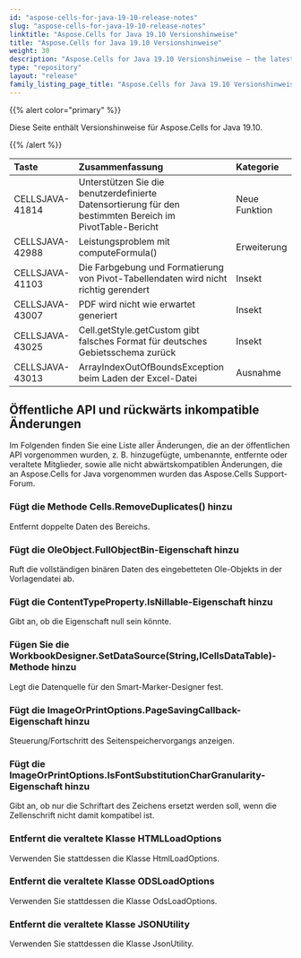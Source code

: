 ```yaml
---
id: "aspose-cells-for-java-19-10-release-notes"
slug: "aspose-cells-for-java-19-10-release-notes"
linktitle: "Aspose.Cells for Java 19.10 Versionshinweise"
title: "Aspose.Cells for Java 19.10 Versionshinweise"
weight: 30
description: "Aspose.Cells for Java 19.10 Versionshinweise – the latest updates and fixes."
type: "repository"
layout: "release"
family_listing_page_title: "Aspose.Cells for Java 19.10 Versionshinweise"
---
```

{{% alert color="primary" %}} 

Diese Seite enthält Versionshinweise für Aspose.Cells for Java 19.10.

{{% /alert %}} 

|**Taste**|**Zusammenfassung**|**Kategorie**|
|:- |:- |:- |
|CELLSJAVA-41814|Unterstützen Sie die benutzerdefinierte Datensortierung für den bestimmten Bereich im PivotTable-Bericht|Neue Funktion|
|CELLSJAVA-42988|Leistungsproblem mit computeFormula()|Erweiterung|
|CELLSJAVA-41103|Die Farbgebung und Formatierung von Pivot-Tabellendaten wird nicht richtig gerendert|Insekt|
|CELLSJAVA-43007|PDF wird nicht wie erwartet generiert|Insekt|
|CELLSJAVA-43025|Cell.getStyle.getCustom gibt falsches Format für deutsches Gebietsschema zurück|Insekt|
|CELLSJAVA-43013|ArrayIndexOutOfBoundsException beim Laden der Excel-Datei|Ausnahme|

## **Öffentliche API und rückwärts inkompatible Änderungen**
Im Folgenden finden Sie eine Liste aller Änderungen, die an der öffentlichen API vorgenommen wurden, z. B. hinzugefügte, umbenannte, entfernte oder veraltete Mitglieder, sowie alle nicht abwärtskompatiblen Änderungen, die an Aspose.Cells for Java vorgenommen wurden das Aspose.Cells Support-Forum.
### **Fügt die Methode Cells.RemoveDuplicates() hinzu**
Entfernt doppelte Daten des Bereichs.
### **Fügt die OleObject.FullObjectBin-Eigenschaft hinzu**
Ruft die vollständigen binären Daten des eingebetteten Ole-Objekts in der Vorlagendatei ab.
### **Fügt die ContentTypeProperty.IsNillable-Eigenschaft hinzu**
Gibt an, ob die Eigenschaft null sein könnte.
### **Fügen Sie die WorkbookDesigner.SetDataSource(String,ICellsDataTable)-Methode hinzu**
Legt die Datenquelle für den Smart-Marker-Designer fest.
### **Fügt die ImageOrPrintOptions.PageSavingCallback-Eigenschaft hinzu**
Steuerung/Fortschritt des Seitenspeichervorgangs anzeigen.
### **Fügt die ImageOrPrintOptions.IsFontSubstitutionCharGranularity-Eigenschaft hinzu**
Gibt an, ob nur die Schriftart des Zeichens ersetzt werden soll, wenn die Zellenschrift nicht damit kompatibel ist.
### **Entfernt die veraltete Klasse HTMLLoadOptions**
Verwenden Sie stattdessen die Klasse HtmlLoadOptions.
### **Entfernt die veraltete Klasse ODSLoadOptions**
Verwenden Sie stattdessen die Klasse OdsLoadOptions.
### **Entfernt die veraltete Klasse JSONUtility**
Verwenden Sie stattdessen die Klasse JsonUtility.
